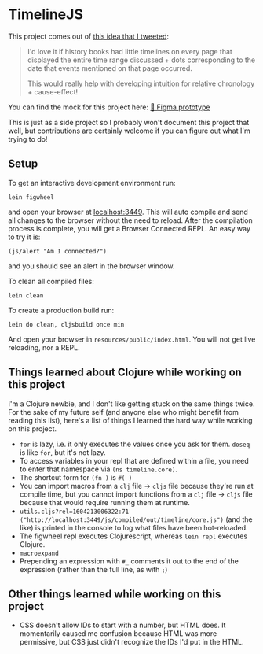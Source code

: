 # TimelineJS

This project comes out of [this idea that I tweeted](https://twitter.com/devonzuegel/status/1322723232034680832):

>
> I'd love it if history books had little timelines on every page that displayed the entire time range discussed + dots corresponding to the date that events mentioned on that page occurred.
>
> This would really help with developing intuition for relative chronology + cause-effect!

You can find the mock for this project here: [🎨 Figma prototype](https://www.figma.com/proto/WCtjsMOhuRVIaJMnHtbKGx/Timeline.js?node-id=1%3A2&viewport=480%2C294%2C0.25218871235847473&scaling=contain)

This is just as a side project so I probably won't document this project that well, but contributions are certainly welcome if you can figure out what I'm trying to do!

## Setup

To get an interactive development environment run:

    lein figwheel

and open your browser at [localhost:3449](http://localhost:3449/).
This will auto compile and send all changes to the browser without the
need to reload. After the compilation process is complete, you will
get a Browser Connected REPL. An easy way to try it is:

    (js/alert "Am I connected?")

and you should see an alert in the browser window.

To clean all compiled files:

    lein clean

To create a production build run:

    lein do clean, cljsbuild once min

And open your browser in `resources/public/index.html`. You will not
get live reloading, nor a REPL.

## Things learned about Clojure while working on this project

I'm a Clojure newbie, and I don't like getting stuck on the same things twice. For the sake of my future self (and anyone else who might benefit from reading this list), here's a list of things I learned the hard way while working on this project.

- `for` is lazy, i.e. it only executes the values once you ask for them. `doseq` is like `for`, but it's not lazy.
- To access variables in your repl that are defined within a file, you need to enter that namespace via `(ns timeline.core)`.
- The shortcut form for `(fn )` is `#( )`
- You can import macros from a `clj` file → `cljs` file because they're run at compile time, but you cannot import functions from a `clj` file → `cljs` file because that would require running them at runtime.
- `utils.cljs?rel=1604213006322:71 ("http://localhost:3449/js/compiled/out/timeline/core.js")` (and the like) is printed in the console to log what files have been hot-reloaded.
- The figwheel repl executes Clojurescript, whereas `lein repl` executes Clojure.
- `macroexpand`
- Prepending an expression with `#_` comments it out to the end of the expression (rather than the full line, as with `;`)

## Other things learned while working on this project
- CSS doesn't allow IDs to start with a number, but HTML does. It momentarily caused me confusion because HTML was more permissive, but CSS just didn't recognize the IDs I'd put in the HTML.